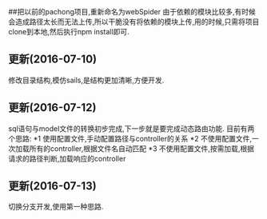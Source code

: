 ##把以前的pachong项目,重新命名为webSpider
由于依赖的模块比较多,有时候会造成路径太长而无法上传,所以干脆没有将依赖的模块上传,用的时候,只需将项目clone到本地,然后执行npm install即可.
## 更新(2016-07-10)
修改目录结构,模仿sails,是结构更加清晰,方便开发.
## 更新(2016-07-12)
sql语句与model文件的转换初步完成,下一步就是要完成动态路由功能.
目前有两个思路:
*1 使用配置文件,手动配置路径与controller的关系
*2 不使用配置文件,一次加载所有的controller,根据文件名自动匹配
*3 不使用配置文件,按需加载,根据请求的路径判断,加载响应的controller
## 更新(2016-07-13)
切换分支开发,使用第一种思路.